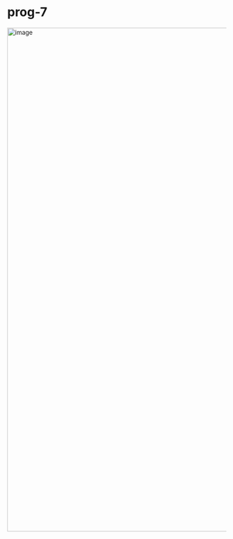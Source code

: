 # prog-7
<img width="1156" alt="image" src="https://user-images.githubusercontent.com/65495639/229301112-87951c9c-6761-4439-9ffe-11285327a4e1.png">
